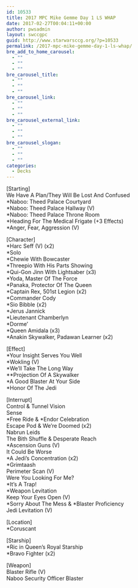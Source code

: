```yaml
---
id: 10533
title: 2017 MPC Mike Gemme Day 1 LS WHAP
date: 2017-02-27T00:04:11+00:00
author: pwsadmin
layout: swccgpc
guid: http://www.starwarsccg.org/?p=10533
permalink: /2017-mpc-mike-gemme-day-1-ls-whap/
bre_add_to_home_carousel:
  - ""
  - ""
  - ""
bre_carousel_title:
  - ""
  - ""
  - ""
bre_carousel_link:
  - ""
  - ""
  - ""
bre_carousel_external_link:
  - ""
  - ""
  - ""
bre_carousel_slogan:
  - ""
  - ""
  - ""
categories:
  - Decks
---
```

[Starting]  
We Have A Plan/They Will Be Lost And Confused  
*Naboo: Theed Palace Courtyard  
*Naboo: Theed Palace Hallway (V)  
*Naboo: Theed Palace Throne Room  
*Heading For The Medical Frigate (+3 Effects)  
*Anger, Fear, Aggression (V)

[Character]  
*Harc Seff (V) (x2)  
*Solo  
*Chewie With Bowcaster  
*Threepio With His Parts Showing  
*Qui-Gon Jinn With Lightsaber (x3)  
*Yoda, Master Of The Force  
*Panaka, Protector Of The Queen  
*Captain Rex, 501st Legion (x2)  
*Commander Cody  
*Sio Bibble (x2)  
*Jerus Jannick  
*Lieutenant Chamberlyn  
*Dorme&#8217;  
*Queen Amidala (x3)  
*Anakin Skywalker, Padawan Learner (x2)

[Effect]  
*Your Insight Serves You Well  
*Wokling (V)  
*We&#8217;ll Take The Long Way  
**Projection Of A Skywalker  
*A Good Blaster At Your Side  
*Honor Of The Jedi

[Interrupt]  
Control & Tunnel Vision  
Sense  
\*Free Ride & \*Endor Celebration  
Escape Pod & We&#8217;re Doomed (x2)  
Nabrun Leids  
The Bith Shuffle & Desperate Reach  
*Ascension Guns (V)  
It Could Be Worse  
*A Jedi&#8217;s Concentration (x2)  
*Grimtaash  
Perimeter Scan (V)  
Were You Looking For Me?  
*It&#8217;s A Trap!  
*Weapon Levitation  
Keep Your Eyes Open (V)  
\*Sorry About The Mess & \*Blaster Proficiency  
Jedi Levitation (V)

[Location]  
*Coruscant

[Starship]  
*Ric in Queen&#8217;s Royal Starship  
*Bravo Fighter (x2)

[Weapon]  
Blaster Rifle (V)  
Naboo Security Officer Blaster
